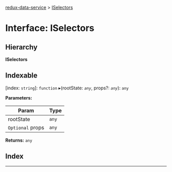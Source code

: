 [redux-data-service](../README.md) > [ISelectors](../interfaces/iselectors.md)

# Interface: ISelectors

## Hierarchy

**ISelectors**

## Indexable

\[index: `string`\]:&nbsp;`function`
▸(rootState: *`any`*, props?: *`any`*): `any`

**Parameters:**

| Param | Type |
| ------ | ------ |
| rootState | `any` |
| `Optional` props | `any` |

**Returns:** `any`

## Index

---

